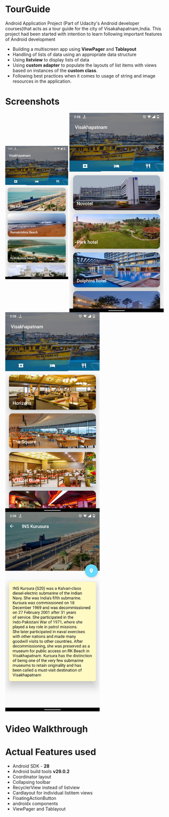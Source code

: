 # TourGuide
Android Application Project (Part of Udacity's Android developer courses)that acts as a tour guide for the city of Visakahapatnam,India.
This project had been started with intention to learn following important features of Android development

* Building a multiscreen app using **ViewPager** and **Tablayout** 
* Handling of lists of data using an appropriate data structure
* Using **listview** to display lists of data
* Using **custom adapter** to populate the layouts of list items with views based on instances of the **custom class**.
* Following best practices when it comes to usage of string and image resources in the application.

# Screenshots

<img src="/Screenshots/MainScree_tab_1.jpg" width="200" align="center"> 
<img src="/Screenshots/MainScreen_tab_2.jpg" width="300" align="center">

<img src="/Screenshots/MainScreen_tab_3.jpg" width="300" align="center">
<img src="/Screenshots/Detail_screen.jpg" width="300" align="center">


# Video Walkthrough




# Actual Features used

* Android SDK - **28**
* Android build tools **v29.0.2**
* Coordinator layout
* Collapsing toolbar
* RecyclerView instead of listview
* Cardlayout for individual listitem views
* FloatingActionButton
* androidx components
* ViewPager and Tablayout


